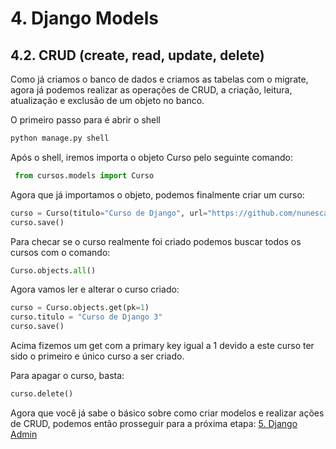 # 4. Django Models
## 4.2. CRUD (create, read, update, delete)

Como já criamos o banco de dados e criamos as tabelas com o migrate, agora já podemos realizar as operações de CRUD, a criação, leitura, atualização e exclusão de um objeto no banco.

O primeiro passo para é abrir o shell

```python
python manage.py shell
```

Após o shell, iremos importa o objeto Curso pelo seguinte comando:

```python
 from cursos.models import Curso
```

Agora que já importamos o objeto, podemos finalmente criar um curso:

```python
curso = Curso(titulo="Curso de Django", url="https://github.com/nunescarol/es3")       
curso.save()
```
Para checar se o curso realmente foi criado podemos buscar todos os cursos com o comando:
```python
Curso.objects.all()
```

Agora vamos ler e alterar o curso criado:
```python
curso = Curso.objects.get(pk=1)
curso.titulo = "Curso de Django 3"
curso.save()
```
Acima fizemos um get com a primary key igual a 1 devido a este curso ter sido o primeiro e único curso a ser criado.

Para apagar o curso, basta:
```python
curso.delete()
```

Agora que você já sabe o básico sobre como criar modelos e realizar ações de CRUD, podemos então prosseguir para a próxima etapa: [5. Django Admin](https://github.com/nunescarol/es3/tree/main/2.%20django/5.%20Django%20Admin)